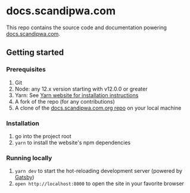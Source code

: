 # docs.scandipwa.com

This repo contains the source code and documentation powering [docs.scandipwa.com](https://docs.scandipwa.com/).

## Getting started

### Prerequisites

1. Git
2. Node: any 12.x version starting with v12.0.0 or greater
3. Yarn: See [Yarn website for installation instructions](https://yarnpkg.com/lang/en/docs/install/)
4. A fork of the repo (for any contributions)
5. A clone of the [docs.scandipwa.com.org repo](https://github.com/scandipwa/scandipwa.github.io) on your local machine

### Installation

1. go into the project root
2. `yarn` to install the website's npm dependencies

### Running locally

1. `yarn dev` to start the hot-reloading development server (powered by [Gatsby](https://www.gatsbyjs.org))
2. `open http://localhost:8000` to open the site in your favorite browser

<!--
### Deploy to GitHub pages

1. Create the branch called `gh-pages` in GitHub repository
2. Go to settings and change the repository name to `username.github.io`
3. In GitHub pages section change the branch to gh-pages
4. Run the command `yarn deploy`
5. Open the published website at `username.github.io` in browser
-->

